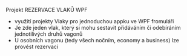 Projekt REZERVACE VLAKŮ WPF
- využití projekty Vlaky pro jednoduchou appku ve WPF fromuláři
- Je zde jeden vlak, který si mohu sestavit přidáváním či odebíráním jednotilivých druhů vagonů
- U osobních vagonu (tedy všech nočním, economy a business) lze provést rezervaci
